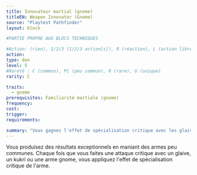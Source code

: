 ```yaml
---
title: Innovateur martial (gnome)
titleEN: Weapon Innovator (Gnome)
source: "Playtest Pathfinder"
layout: block

#PARTIE PROPRE AUX BLOCS TECHNIQUES

#Action: (rien), 1/2/3 (1/2/3 action[s]), R (réaction), L (action libre)
action: 
type: don
level: 5
#Rareté : C (commun), PC (peu commun), R (rare), U (unique)
rarity: C

traits:
  - gnome
prerequisites: Familiarité martiale (gnome)
frequency:
cost:
trigger:
requirements:

summary: "Vous gagnez l'effet de spécialisation critique avec les glaives, les kukris et les armes gnomes."
---
```


Vous produisez des résultats exceptionnels en maniant des armes peu communes. Chaque fois que vous faites une attaque critique avec un glaive, un kukri ou une arme gnome, vous appliquez l'effet de spécialisation critique de l'arme.